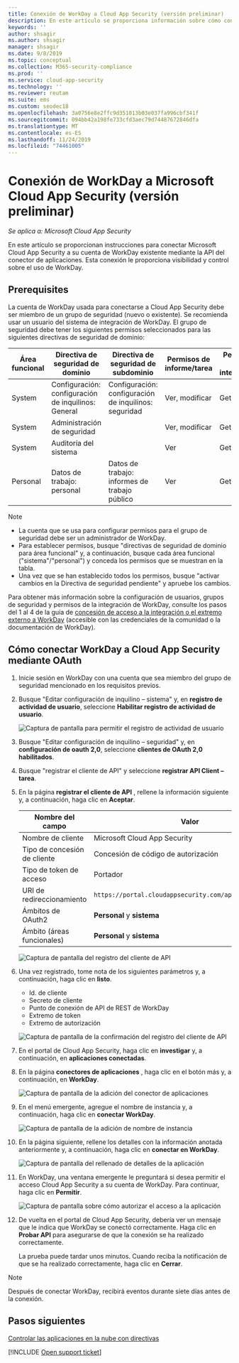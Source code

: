 ```yaml
---
title: Conexión de WorkDay a Cloud App Security (versión preliminar)
description: En este artículo se proporciona información sobre cómo conectar la aplicación WorkDay a Cloud App Security mediante el conector de API para la visibilidad y el control del uso.
keywords: ''
author: shsagir
ms.author: shsagir
manager: shsagir
ms.date: 9/8/2019
ms.topic: conceptual
ms.collection: M365-security-compliance
ms.prod: ''
ms.service: cloud-app-security
ms.technology: ''
ms.reviewer: reutam
ms.suite: ems
ms.custom: seodec18
ms.openlocfilehash: 3a0756e8e2ffc9d351013b03e037fa996cbf341f
ms.sourcegitcommit: 094bb42a198fe733cfd3aec79d74487672846dfa
ms.translationtype: MT
ms.contentlocale: es-ES
ms.lasthandoff: 11/24/2019
ms.locfileid: "74461005"
---
```

# <a name="connect-workday-to-microsoft-cloud-app-security-preview"></a>Conexión de WorkDay a Microsoft Cloud App Security (versión preliminar)

*Se aplica a: Microsoft Cloud App Security*

En este artículo se proporcionan instrucciones para conectar Microsoft Cloud App Security a su cuenta de WorkDay existente mediante la API del conector de aplicaciones. Esta conexión le proporciona visibilidad y control sobre el uso de WorkDay.

## <a name="prerequisites"></a>Prerequisites

La cuenta de WorkDay usada para conectarse a Cloud App Security debe ser miembro de un grupo de seguridad (nuevo o existente). Se recomienda usar un usuario del sistema de integración de WorkDay. El grupo de seguridad debe tener los siguientes permisos seleccionados para las siguientes directivas de seguridad de dominio:

| Área funcional | Directiva de seguridad de dominio | Directiva de seguridad de subdominio | Permisos de informe/tarea | Permisos de integración |
| --- | --- | --- | --- | --- |
| System | Configuración: configuración de inquilinos: General | Configuración: configuración de inquilinos: seguridad | Ver, modificar | Get, Put |
| System | Administración de seguridad | | Ver, modificar | Get, Put |
| System | Auditoría del sistema | | Ver | Get |
| Personal | Datos de trabajo: personal | Datos de trabajo: informes de trabajo público | Ver | Get |

> [!NOTE]
>
> * La cuenta que se usa para configurar permisos para el grupo de seguridad debe ser un administrador de WorkDay.
> * Para establecer permisos, busque "directivas de seguridad de dominio para área funcional" y, a continuación, busque cada área funcional ("sistema"/"personal") y conceda los permisos que se muestran en la tabla.
> * Una vez que se han establecido todos los permisos, busque "activar cambios en la Directiva de seguridad pendiente" y apruebe los cambios.

Para obtener más información sobre la configuración de usuarios, grupos de seguridad y permisos de la integración de WorkDay, consulte los pasos del 1 al 4 de la guía de [concesión de acceso a la integración o el extremo externo a WorkDay](https://go.microsoft.com/fwlink/?linkid=2103212) (accesible con las credenciales de la comunidad o la documentación de WorkDay).

## <a name="how-to-connect-workday-to-cloud-app-security-using-oauth"></a>Cómo conectar WorkDay a Cloud App Security mediante OAuth

1. Inicie sesión en WorkDay con una cuenta que sea miembro del grupo de seguridad mencionado en los requisitos previos.

1. Busque "Editar configuración de inquilino – sistema" y, en **registro de actividad de usuario**, seleccione **Habilitar registro de actividad de usuario**.

    ![Captura de pantalla para permitir el registro de actividad de usuario](media/connect-workday-enable-logging.png)

1. Busque "Editar configuración de inquilino – seguridad" y, en **configuración de oauth 2,0**, seleccione **clientes de OAuth 2,0 habilitados**.

1. Busque "registrar el cliente de API" y seleccione **registrar API Client – tarea**.

1. En la página **registrar el cliente de API** , rellene la información siguiente y, a continuación, haga clic en **Aceptar**.

    | Nombre del campo | Valor |
    | ---- | ---- |
    | Nombre de cliente | Microsoft Cloud App Security |
    | Tipo de concesión de cliente | Concesión de código de autorización |
    | Tipo de token de acceso | Portador |
    | URI de redireccionamiento | `https://portal.cloudappsecurity.com/api/oauth/connect` |
    | Ámbitos de OAuth2 | **Personal** y **sistema** |
    | Ámbito (áreas funcionales) | **Personal** y **sistema** |

    ![Captura de pantalla del registro del cliente de API](media/connect-workday-register-api-client.png)

1. Una vez registrado, tome nota de los siguientes parámetros y, a continuación, haga clic en **listo**.

    * Id. de cliente
    * Secreto de cliente
    * Punto de conexión de API de REST de WorkDay
    * Extremo de token
    * Extremo de autorización

    ![Captura de pantalla de la confirmación del registro del cliente de API](media/connect-workday-register-api-client-confirm.png)

1. En el portal de Cloud App Security, haga clic en **investigar** y, a continuación, en **aplicaciones conectadas**.

1. En la página **conectores de aplicaciones** , haga clic en el botón más y, a continuación, en **WorkDay**.

    ![Captura de pantalla de la adición del conector de aplicaciones](media/connect-workday-add-app.png)

1. En el menú emergente, agregue el nombre de instancia y, a continuación, haga clic en **conectar WorkDay**.

    ![Captura de pantalla de la adición de nombre de instancia](media/connect-workday-add-app-connect.png)

1. En la página siguiente, rellene los detalles con la información anotada anteriormente y, a continuación, haga clic en **conectar en WorkDay**.

    ![Captura de pantalla del rellenado de detalles de la aplicación](media/connect-workday-add-app-connect-details.png)

1. En WorkDay, una ventana emergente le preguntará si desea permitir el acceso Cloud App Security a su cuenta de WorkDay. Para continuar, haga clic en **Permitir**.

    ![Captura de pantalla sobre cómo autorizar el acceso a la aplicación](media/connect-workday-add-app-allow.png)

1. De vuelta en el portal de Cloud App Security, debería ver un mensaje que le indica que WorkDay se conectó correctamente. Haga clic en **Probar API** para asegurarse de que la conexión se ha realizado correctamente.

    La prueba puede tardar unos minutos. Cuando reciba la notificación de que se ha realizado correctamente, haga clic en **Cerrar**.

> [!NOTE]
> Después de conectar WorkDay, recibirá eventos durante siete días antes de la conexión.

## <a name="next-steps"></a>Pasos siguientes

[Controlar las aplicaciones en la nube con directivas](control-cloud-apps-with-policies.md)

[!INCLUDE [Open support ticket](includes/support.md)]
